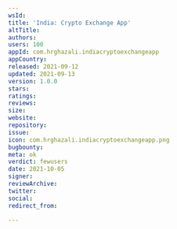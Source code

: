 ```yaml
---
wsId: 
title: 'India: Crypto Exchange App'
altTitle: 
authors: 
users: 100
appId: com.hrghazali.indiacryptoexchangeapp
appCountry: 
released: 2021-09-12
updated: 2021-09-13
version: 1.0.0
stars: 
ratings: 
reviews: 
size: 
website: 
repository: 
issue: 
icon: com.hrghazali.indiacryptoexchangeapp.png
bugbounty: 
meta: ok
verdict: fewusers
date: 2021-10-05
signer: 
reviewArchive: 
twitter: 
social: 
redirect_from: 

---
```



